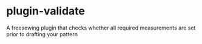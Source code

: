 # plugin-validate
A freesewing plugin that checks whether all required measurements are set prior to drafting your pattern
